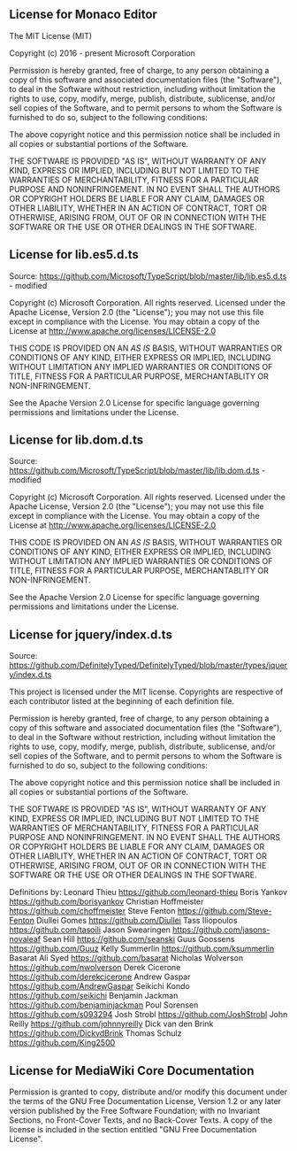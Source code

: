 License for Monaco Editor
-------------------------
The MIT License (MIT)

Copyright (c) 2016 - present Microsoft Corporation

Permission is hereby granted, free of charge, to any person obtaining a copy
of this software and associated documentation files (the "Software"), to deal
in the Software without restriction, including without limitation the rights
to use, copy, modify, merge, publish, distribute, sublicense, and/or sell
copies of the Software, and to permit persons to whom the Software is
furnished to do so, subject to the following conditions:

The above copyright notice and this permission notice shall be included in all
copies or substantial portions of the Software.

THE SOFTWARE IS PROVIDED "AS IS", WITHOUT WARRANTY OF ANY KIND, EXPRESS OR
IMPLIED, INCLUDING BUT NOT LIMITED TO THE WARRANTIES OF MERCHANTABILITY,
FITNESS FOR A PARTICULAR PURPOSE AND NONINFRINGEMENT. IN NO EVENT SHALL THE
AUTHORS OR COPYRIGHT HOLDERS BE LIABLE FOR ANY CLAIM, DAMAGES OR OTHER
LIABILITY, WHETHER IN AN ACTION OF CONTRACT, TORT OR OTHERWISE, ARISING FROM,
OUT OF OR IN CONNECTION WITH THE SOFTWARE OR THE USE OR OTHER DEALINGS IN THE
SOFTWARE.

License for lib.es5.d.ts
------------------------
Source: https://github.com/Microsoft/TypeScript/blob/master/lib/lib.es5.d.ts - modified

Copyright (c) Microsoft Corporation. All rights reserved. 
Licensed under the Apache License, Version 2.0 (the "License"); you may not use
this file except in compliance with the License. You may obtain a copy of the
License at http://www.apache.org/licenses/LICENSE-2.0  
 
THIS CODE IS PROVIDED ON AN *AS IS* BASIS, WITHOUT WARRANTIES OR CONDITIONS OF ANY
KIND, EITHER EXPRESS OR IMPLIED, INCLUDING WITHOUT LIMITATION ANY IMPLIED
WARRANTIES OR CONDITIONS OF TITLE, FITNESS FOR A PARTICULAR PURPOSE, 
MERCHANTABLITY OR NON-INFRINGEMENT. 
 
See the Apache Version 2.0 License for specific language governing permissions
and limitations under the License.

License for lib.dom.d.ts
------------------------
Source: https://github.com/Microsoft/TypeScript/blob/master/lib/lib.dom.d.ts - modified

Copyright (c) Microsoft Corporation. All rights reserved. 
Licensed under the Apache License, Version 2.0 (the "License"); you may not use
this file except in compliance with the License. You may obtain a copy of the
License at http://www.apache.org/licenses/LICENSE-2.0  
 
THIS CODE IS PROVIDED ON AN *AS IS* BASIS, WITHOUT WARRANTIES OR CONDITIONS OF ANY
KIND, EITHER EXPRESS OR IMPLIED, INCLUDING WITHOUT LIMITATION ANY IMPLIED
WARRANTIES OR CONDITIONS OF TITLE, FITNESS FOR A PARTICULAR PURPOSE, 
MERCHANTABLITY OR NON-INFRINGEMENT. 
 
See the Apache Version 2.0 License for specific language governing permissions
and limitations under the License.

License for jquery/index.d.ts
-----------------------------
Source: https://github.com/DefinitelyTyped/DefinitelyTyped/blob/master/types/jquery/index.d.ts

This project is licensed under the MIT license.
Copyrights are respective of each contributor listed at the beginning of each definition file.

Permission is hereby granted, free of charge, to any person obtaining a copy of this software and associated documentation files (the "Software"), to deal in the Software without restriction, including without limitation the rights to use, copy, modify, merge, publish, distribute, sublicense, and/or sell copies of the Software, and to permit persons to whom the Software is furnished to do so, subject to the following conditions:

The above copyright notice and this permission notice shall be included in all copies or substantial portions of the Software.

THE SOFTWARE IS PROVIDED "AS IS", WITHOUT WARRANTY OF ANY KIND, EXPRESS OR IMPLIED, INCLUDING BUT NOT LIMITED TO THE WARRANTIES OF MERCHANTABILITY, FITNESS FOR A PARTICULAR PURPOSE AND NONINFRINGEMENT. IN NO EVENT SHALL THE AUTHORS OR COPYRIGHT HOLDERS BE LIABLE FOR ANY CLAIM, DAMAGES OR OTHER LIABILITY, WHETHER IN AN ACTION OF CONTRACT, TORT OR OTHERWISE, ARISING FROM, OUT OF OR IN CONNECTION WITH THE SOFTWARE OR THE USE OR OTHER DEALINGS IN THE SOFTWARE.

Definitions by: Leonard Thieu <https://github.com/leonard-thieu>
                Boris Yankov <https://github.com/borisyankov>
                Christian Hoffmeister <https://github.com/choffmeister>
                Steve Fenton <https://github.com/Steve-Fenton>
                Diullei Gomes <https://github.com/Diullei>
                Tass Iliopoulos <https://github.com/tasoili>
                Jason Swearingen <https://github.com/jasons-novaleaf>
                Sean Hill <https://github.com/seanski>
                Guus Goossens <https://github.com/Guuz>
                Kelly Summerlin <https://github.com/ksummerlin>
                Basarat Ali Syed <https://github.com/basarat>
                Nicholas Wolverson <https://github.com/nwolverson>
                Derek Cicerone <https://github.com/derekcicerone>
                Andrew Gaspar <https://github.com/AndrewGaspar>
                Seikichi Kondo <https://github.com/seikichi>
                Benjamin Jackman <https://github.com/benjaminjackman>
                Poul Sorensen <https://github.com/s093294>
                Josh Strobl <https://github.com/JoshStrobl>
                John Reilly <https://github.com/johnnyreilly>
                Dick van den Brink <https://github.com/DickvdBrink>
                Thomas Schulz <https://github.com/King2500>

License for MediaWiki Core Documentation
----------------------------------------
Permission is granted to copy, distribute and/or modify this document
under the terms of the GNU Free Documentation License, Version 1.2
or any later version published by the Free Software Foundation;
with no Invariant Sections, no Front-Cover Texts, and no Back-Cover Texts.
A copy of the license is included in the section entitled
"GNU Free Documentation License".
